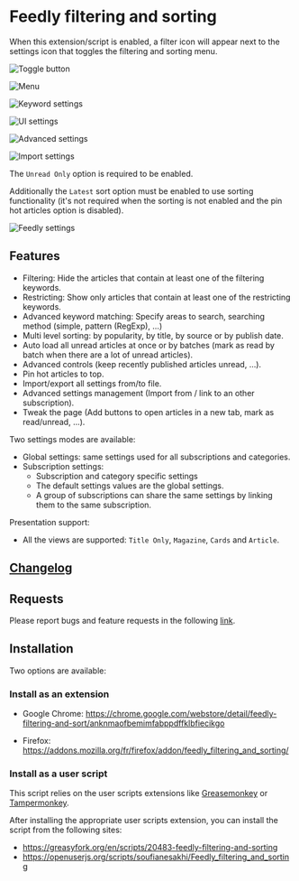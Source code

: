 # Feedly filtering and sorting

When this extension/script is enabled, a filter icon will appear next to the settings icon that toggles the filtering and sorting menu.

![Toggle button](https://raw.githubusercontent.com/soufianesakhi/feedly-filtering-and-sorting/master/screenshots/toggle%20button.PNG)

![Menu](https://raw.githubusercontent.com/soufianesakhi/feedly-filtering-and-sorting/master/screenshots/menu.PNG)

![Keyword settings](https://raw.githubusercontent.com/soufianesakhi/feedly-filtering-and-sorting/master/screenshots/keyword_controls.PNG)

![UI settings](https://raw.githubusercontent.com/soufianesakhi/feedly-filtering-and-sorting/master/screenshots/ui_controls.PNG)

![Advanced settings](https://raw.githubusercontent.com/soufianesakhi/feedly-filtering-and-sorting/master/screenshots/menu_advanced.PNG)

![Import settings](https://raw.githubusercontent.com/soufianesakhi/feedly-filtering-and-sorting/master/screenshots/settings_controls.PNG)

The `Unread Only` option is required to be enabled.

Additionally the `Latest` sort option must be enabled to use sorting functionality (it's not required when the sorting is not enabled and the pin hot articles option is disabled).

![Feedly settings](https://raw.githubusercontent.com/soufianesakhi/feedly-filtering-and-sorting/master/screenshots/feedly_settings.PNG)

## Features

- Filtering: Hide the articles that contain at least one of the filtering keywords.
- Restricting: Show only articles that contain at least one of the restricting keywords.
- Advanced keyword matching: Specify areas to search, searching method (simple, pattern (RegExp), ...)
- Multi level sorting: by popularity, by title, by source or by publish date.
- Auto load all unread articles at once or by batches (mark as read by batch when there are a lot of unread articles).
- Advanced controls (keep recently published articles unread, ...).
- Pin hot articles to top.
- Import/export all settings from/to file.
- Advanced settings management (Import from / link to an other subscription).
- Tweak the page (Add buttons to open articles in a new tab, mark as read/unread, ...).

Two settings modes are available: 
- Global settings: same settings used for all subscriptions and categories.
- Subscription settings:
  - Subscription and category specific settings
  - The default settings values are the global settings.
  - A group of subscriptions can share the same settings by linking them to the same subscription.

Presentation support:
- All the views are supported: `Title Only`, `Magazine`, `Cards` and `Article`.

## [Changelog](https://github.com/soufianesakhi/feedly-filtering-and-sorting/releases)

## Requests
Please report bugs and feature requests in the following [link](https://github.com/soufianesakhi/feedly-filtering-and-sorting/issues).

## Installation

Two options are available:

### Install as an extension

- Google Chrome: https://chrome.google.com/webstore/detail/feedly-filtering-and-sort/anknmaofbemimfabppdffklbfiecikgo

- Firefox: https://addons.mozilla.org/fr/firefox/addon/feedly_filtering_and_sorting/

### Install as a user script
This script relies on the user scripts extensions like [Greasemonkey](https://addons.mozilla.org/en-US/firefox/addon/greasemonkey/) or [Tampermonkey](https://chrome.google.com/webstore/detail/tampermonkey/dhdgffkkebhmkfjojejmpbldmpobfkfo?hl=en).

After installing the appropriate user scripts extension, you can install the script from the following sites:
- https://greasyfork.org/en/scripts/20483-feedly-filtering-and-sorting
- https://openuserjs.org/scripts/soufianesakhi/Feedly_filtering_and_sorting
